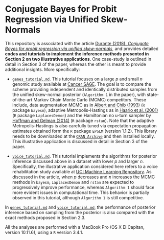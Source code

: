 # Conjugate Bayes for Probit Regression via Unified Skew-Normals

This repository is associated with the article [Durante (2018). *Conjugate Bayes for probit regression via unified skew-normals*](https://arxiv.org/abs/1802.09565), and provides detailed **codes and tutorials to implement the inference methods presented in Section 2 on two illustrative applications**. One case-study is outlined in detail in Section 3 of the paper, whereas the other is meant to provide additional insights. More specifically:

- [`genes_tutorial.md`](https://github.com/danieledurante/ProbitSUN/blob/master/genes_tutorial.md). This tutorial focuses on a large *p* and small *n* genomic study available at [Cancer SAGE](http://www.i3s.unice.fr/~pasquier/web/?Research_Activities___Dataset_Downloads___Cancer_SAGE). The goal is to compare the scheme providing independent and identically distributed samples from the unified skew-normal posterior (`Algorithm 1` in the paper), with state-of-the-art Markov Chain Monte Carlo (MCMC) competitors. These include, data augmentation MCMC as in [Albert and Chib (1993)](https://www.jstor.org/stable/2290350) (`R` package `bayesm`), adaptive Metropolis-Hastings as in [Haario et al. (2001)](https://projecteuclid.org/euclid.bj/1080222083) (`R` package `LaplacesDemon`) and the Hamiltonian no u-turn sampler by [Hoffman and Gelman (2014)](http://jmlr.org/papers/v15/hoffman14a.html) (`R` package `rstan`). Note that the adaptive Metropolis-Hastings is also carefully tuned via expectation propagation estimates obtained form the `R` package `EPGLM` (version 1.1.2). This library needs to be downloaded at the [`CRAN Archive`](https://cran.r-project.org/src/contrib/Archive/EPGLM/) and then installed locally. This illustrative application is discussed in detail in Section 3 of the paper.

- [`voice_tutorial.md`](https://github.com/danieledurante/ProbitSUN/blob/master/voice_tutorial.md). This tutorial implements the algorithms for posterior inference discussed above in a dataset with lower *p* and larger *n*. Specifically, the illustrative application considered here refers to a voice rehabilitation study available at [UCI Machine Learning Repository](https://archive.ics.uci.edu/ml/datasets/LSVT+Voice+Rehabilitation). As discussed in the article, when *p* decreases and *n* increases the MCMC methods in `bayesm`, `LaplacesDemon` and `rstan` are expected to progressively improve performance, whereas `Algorithm 1` should face more evident issues in computational time. This behavior is partially observed in this tutorial, although `Algorithm 1` is still competitive.

In [`genes_tutorial.md`](https://github.com/danieledurante/ProbitSUN/blob/master/genes_tutorial.md) and [`voice_tutorial.md`](https://github.com/danieledurante/ProbitSUN/blob/master/voice_tutorial.md), the performance of posterior inference based on sampling from the posterior is also compared with the exact methods proposed in Section 2.3.

All the analyses are performed with a MacBook Pro (OS X El Capitan, version 10.11.6), using a `R` version 3.4.1. 
